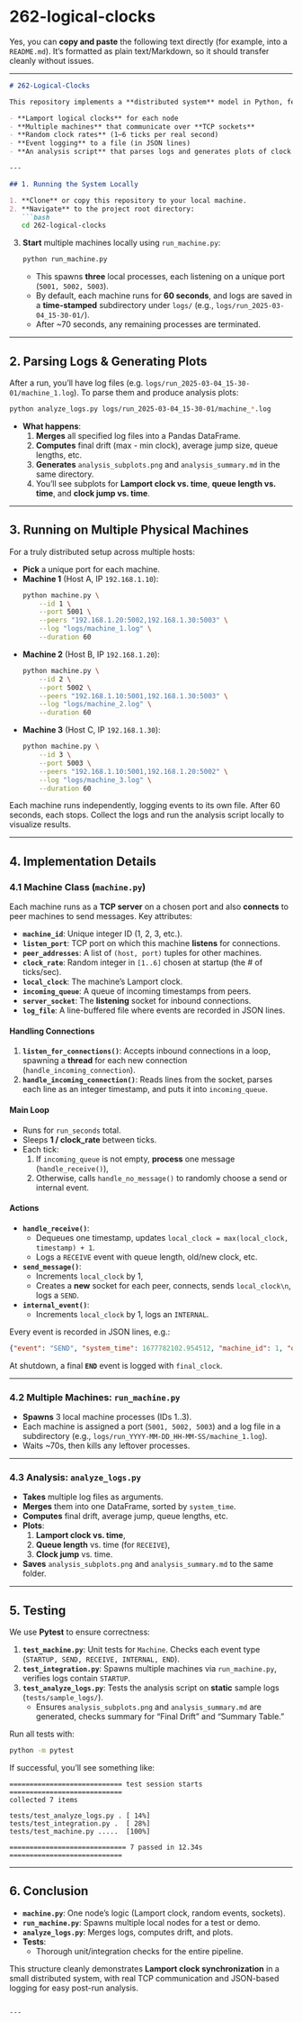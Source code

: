 # 262-logical-clocks

Yes, you can **copy and paste** the following text directly (for example, into a `README.md`). It’s formatted as plain text/Markdown, so it should transfer cleanly without issues.

---

```markdown
# 262-Logical-Clocks

This repository implements a **distributed system** model in Python, featuring:

- **Lamport logical clocks** for each node  
- **Multiple machines** that communicate over **TCP sockets**  
- **Random clock rates** (1–6 ticks per real second)  
- **Event logging** to a file (in JSON lines)  
- **An analysis script** that parses logs and generates plots of clock drift, queue lengths, etc.

---

## 1. Running the System Locally

1. **Clone** or copy this repository to your local machine.  
2. **Navigate** to the project root directory:
   ```bash
   cd 262-logical-clocks
   ```
3. **Start** multiple machines locally using `run_machine.py`:
   ```bash
   python run_machine.py
   ```
   - This spawns **three** local processes, each listening on a unique port (`5001, 5002, 5003`).
   - By default, each machine runs for **60 seconds**, and logs are saved in a **time-stamped** subdirectory under `logs/` (e.g., `logs/run_2025-03-04_15-30-01/`).
   - After ~70 seconds, any remaining processes are terminated.

---

## 2. Parsing Logs & Generating Plots

After a run, you’ll have log files (e.g. `logs/run_2025-03-04_15-30-01/machine_1.log`). To parse them and produce analysis plots:

```bash
python analyze_logs.py logs/run_2025-03-04_15-30-01/machine_*.log
```

- **What happens**:
  1. **Merges** all specified log files into a Pandas DataFrame.  
  2. **Computes** final drift (max - min clock), average jump size, queue lengths, etc.  
  3. **Generates** `analysis_subplots.png` and `analysis_summary.md` in the same directory.  
  4. You’ll see subplots for **Lamport clock vs. time**, **queue length vs. time**, and **clock jump vs. time**.

---

## 3. Running on Multiple Physical Machines

For a truly distributed setup across multiple hosts:

- **Pick** a unique port for each machine.  
- **Machine 1** (Host A, IP `192.168.1.10`):
  ```bash
  python machine.py \
      --id 1 \
      --port 5001 \
      --peers "192.168.1.20:5002,192.168.1.30:5003" \
      --log "logs/machine_1.log" \
      --duration 60
  ```
- **Machine 2** (Host B, IP `192.168.1.20`):
  ```bash
  python machine.py \
      --id 2 \
      --port 5002 \
      --peers "192.168.1.10:5001,192.168.1.30:5003" \
      --log "logs/machine_2.log" \
      --duration 60
  ```
- **Machine 3** (Host C, IP `192.168.1.30`):
  ```bash
  python machine.py \
      --id 3 \
      --port 5003 \
      --peers "192.168.1.10:5001,192.168.1.20:5002" \
      --log "logs/machine_3.log" \
      --duration 60
  ```

Each machine runs independently, logging events to its own file. After 60 seconds, each stops. Collect the logs and run the analysis script locally to visualize results.

---

## 4. Implementation Details

### 4.1 Machine Class (`machine.py`)

Each machine runs as a **TCP server** on a chosen port and also **connects** to peer machines to send messages. Key attributes:

- **`machine_id`**: Unique integer ID (1, 2, 3, etc.).  
- **`listen_port`**: TCP port on which this machine **listens** for connections.  
- **`peer_addresses`**: A list of `(host, port)` tuples for other machines.  
- **`clock_rate`**: Random integer in `[1..6]` chosen at startup (the # of ticks/sec).  
- **`local_clock`**: The machine’s Lamport clock.  
- **`incoming_queue`**: A queue of incoming timestamps from peers.  
- **`server_socket`**: The **listening** socket for inbound connections.  
- **`log_file`**: A line-buffered file where events are recorded in JSON lines.

#### Handling Connections

1. **`listen_for_connections()`**: Accepts inbound connections in a loop, spawning a **thread** for each new connection (`handle_incoming_connection`).  
2. **`handle_incoming_connection()`**: Reads lines from the socket, parses each line as an integer timestamp, and puts it into `incoming_queue`.

#### Main Loop

- Runs for `run_seconds` total.  
- Sleeps **1 / clock_rate** between ticks.  
- Each tick:
  1. If `incoming_queue` is not empty, **process** one message (`handle_receive()`),  
  2. Otherwise, calls `handle_no_message()` to randomly choose a send or internal event.

#### Actions

- **`handle_receive()`**:  
  - Dequeues one timestamp, updates `local_clock = max(local_clock, timestamp) + 1`.  
  - Logs a `RECEIVE` event with queue length, old/new clock, etc.
- **`send_message()`**:  
  - Increments `local_clock` by 1,  
  - Creates a **new** socket for each peer, connects, sends `local_clock\n`, logs a `SEND`.
- **`internal_event()`**:  
  - Increments `local_clock` by 1, logs an `INTERNAL`.

Every event is recorded in JSON lines, e.g.:

```json
{"event": "SEND", "system_time": 1677782102.954512, "machine_id": 1, "old_clock": 5, "new_clock": 6, "recipients": [["localhost", 5002]]}
```

At shutdown, a final **`END`** event is logged with `final_clock`.

---

### 4.2 Multiple Machines: `run_machine.py`

- **Spawns** 3 local machine processes (IDs 1..3).  
- Each machine is assigned a port (`5001, 5002, 5003`) and a log file in a subdirectory (e.g., `logs/run_YYYY-MM-DD_HH-MM-SS/machine_1.log`).  
- Waits ~70s, then kills any leftover processes.

---

### 4.3 Analysis: `analyze_logs.py`

- **Takes** multiple log files as arguments.  
- **Merges** them into one DataFrame, sorted by `system_time`.  
- **Computes** final drift, average jump, queue lengths, etc.  
- **Plots**:
  1. **Lamport clock vs. time**,  
  2. **Queue length** vs. time (for `RECEIVE`),  
  3. **Clock jump** vs. time.  
- **Saves** `analysis_subplots.png` and `analysis_summary.md` to the same folder.

---

## 5. Testing

We use **Pytest** to ensure correctness:

1. **`test_machine.py`**: Unit tests for `Machine`. Checks each event type (`STARTUP, SEND, RECEIVE, INTERNAL, END`).  
2. **`test_integration.py`**: Spawns multiple machines via `run_machine.py`, verifies logs contain `STARTUP`.  
3. **`test_analyze_logs.py`**: Tests the analysis script on **static** sample logs (`tests/sample_logs/`).  
   - Ensures `analysis_subplots.png` and `analysis_summary.md` are generated, checks summary for “Final Drift” and “Summary Table.”

Run all tests with:

```bash
python -m pytest
```

If successful, you’ll see something like:

```
============================ test session starts ============================
collected 7 items

tests/test_analyze_logs.py . [ 14%]
tests/test_integration.py .  [ 28%]
tests/test_machine.py .....  [100%]

============================= 7 passed in 12.34s ============================
```

---

## 6. Conclusion

- **`machine.py`**: One node’s logic (Lamport clock, random events, sockets).  
- **`run_machine.py`**: Spawns multiple local nodes for a test or demo.  
- **`analyze_logs.py`**: Merges logs, computes drift, and plots.  
- **Tests**:
  - Thorough unit/integration checks for the entire pipeline.

This structure cleanly demonstrates **Lamport clock synchronization** in a small distributed system, with real TCP communication and JSON-based logging for easy post-run analysis.
```

---
